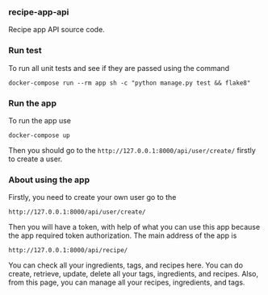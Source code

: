### recipe-app-api
Recipe app API source code.

### Run test
To run all unit tests and see if they are passed using the command
```
docker-compose run --rm app sh -c "python manage.py test && flake8"
```

### Run the app
To run the app use
```
docker-compose up
```
Then you should go to the ``` http://127.0.0.1:8000/api/user/create/ ``` firstly to create a user.

### About using the app
Firstly, you need to create your own user go to the
```
http://127.0.0.1:8000/api/user/create/
```
Then you will have a token, with help of what you can use this app because the app required token authorization.
The main address of the app is
```
http://127.0.0.1:8000/api/recipe/
```
You can check all your ingredients, tags, and recipes here. You can do create, retrieve, update, delete all your tags, ingredients, and recipes.
Also, from this page, you can manage all your recipes, ingredients, and tags. 
